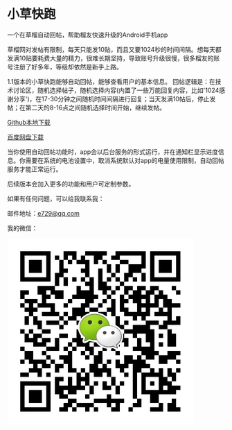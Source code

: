 # 小草快跑

一个在草榴自动回帖，帮助榴友快速升级的Android手机app

草榴网对发帖有限制，每天只能发10贴，而且又要1024秒的时间间隔。想每天都发满10贴要耗费大量的精力，很难长期坚持，导致账号升级很慢，很多榴友的账号注册了好多年，等级却依然是新手上路。

1.1版本的小草快跑能够自动回帖，能够查看用户的基本信息。
回帖逻辑是：在技术讨论区，随机选择帖子，随机选择内容(内置了一些万能回复内容，比如'1024感谢分享')，在17-30分钟之间随机时间间隔进行回复；当天发满10帖后，停止发帖；在第二天的8-16点之间随机选择时间开始，继续发帖。


[Github本地下载](https://raw.githubusercontent.com/e729/CLUser/main/CLUser-release-v1.1.apk)

[百度网盘下载](https://pan.baidu.com/s/1Zz2wyrwDWJb_7PjPBOkZDQ?pwd=9w44)

当你使用自动回帖功能时，app会以后台服务的形式运行，并在通知栏显示进度信息。你需要在系统的电池设置中，取消系统默认对app的电量使用限制，自动回帖服务才能正常运行。

后续版本会加入更多的功能和用户可定制参数。

如果有任何问题，可以给我联系我：

邮件地址：e729@qq.com

我的微信：

![](mmqrcode1652878079875.png)
